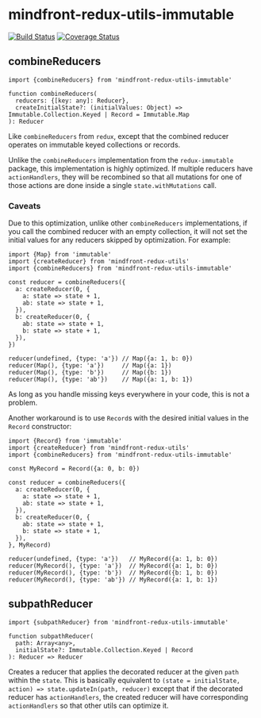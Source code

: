 # mindfront-redux-utils-immutable

[![Build Status](https://travis-ci.org/jcoreio/redux-utils-immutable.svg?branch=master)](https://travis-ci.org/jcoreio/redux-utils-immutable)
[![Coverage Status](https://coveralls.io/repos/github/jcoreio/redux-utils-immutable/badge.svg?branch=master)](https://coveralls.io/github/jcoreio/redux-utils-immutable?branch=master)

## combineReducers
```es6
import {combineReducers} from 'mindfront-redux-utils-immutable'
```

```es6
function combineReducers(
  reducers: {[key: any]: Reducer},
  createInitialState?: (initialValues: Object) => Immutable.Collection.Keyed | Record = Immutable.Map
): Reducer
```

Like `combineReducers` from `redux`, except that the combined reducer operates on immutable keyed collections or
records.

Unlike the `combineReducers` implementation from the `redux-immutable` package, this implementation is
highly optimized.  If multiple reducers have `actionHandlers`, they will be recombined so that all mutations for
one of those actions are done inside a single `state.withMutations` call.

### Caveats

Due to this optimization, unlike other `combineReducers` implementations, if you call the combined reducer with an
empty collection, it will not set the initial values for any reducers skipped by optimization.  For example:

```es6
import {Map} from 'immutable'
import {createReducer} from 'mindfront-redux-utils'
import {combineReducers} from 'mindfront-redux-utils-immutable'

const reducer = combineReducers({
  a: createReducer(0, {
    a: state => state + 1,
    ab: state => state + 1,
  }),
  b: createReducer(0, {
    ab: state => state + 1,
    b: state => state + 1,
  }),
})

reducer(undefined, {type: 'a'}) // Map({a: 1, b: 0})
reducer(Map(), {type: 'a'})     // Map({a: 1})
reducer(Map(), {type: 'b'})     // Map({b: 1})
reducer(Map(), {type: 'ab'})    // Map({a: 1, b: 1})
```

As long as you handle missing keys everywhere in your code, this is not a problem.

Another workaround is to use `Record`s with the desired initial values in the `Record` constructor:

```es6
import {Record} from 'immutable'
import {createReducer} from 'mindfront-redux-utils'
import {combineReducers} from 'mindfront-redux-utils-immutable'

const MyRecord = Record({a: 0, b: 0})

const reducer = combineReducers({
  a: createReducer(0, {
    a: state => state + 1,
    ab: state => state + 1,
  }),
  b: createReducer(0, {
    ab: state => state + 1,
    b: state => state + 1,
  }),
}, MyRecord)

reducer(undefined, {type: 'a'})   // MyRecord({a: 1, b: 0})
reducer(MyRecord(), {type: 'a'})  // MyRecord({a: 1, b: 0})
reducer(MyRecord(), {type: 'b'})  // MyRecord({b: 1, b: 0})
reducer(MyRecord(), {type: 'ab'}) // MyRecord({a: 1, b: 1})
```

## subpathReducer
```es6
import {subpathReducer} from 'mindfront-redux-utils-immutable'
```

```es6
function subpathReducer(
  path: Array<any>,
  initialState?: Immutable.Collection.Keyed | Record
): Reducer => Reducer
```

Creates a reducer that applies the decorated reducer at the given `path` within the `state`.  This is basically
equivalent to `(state = initialState, action) => state.updateIn(path, reducer)` except that if the decorated reducer
has `actionHandlers`, the created reducer will have corresponding `actionHandlers` so that other utils can optimize it.


